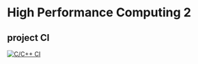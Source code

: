# High Performance Computing 2

## project CI
[![C/C++ CI](https://github.com/pgehring/hpc2/actions/workflows/main_ci.yaml/badge.svg)](https://github.com/pgehring/hpc2/actions/workflows/main_ci.yaml)